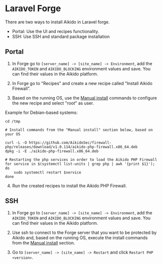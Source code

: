 # Laravel Forge

There are two ways to install Aikido in Laravel forge.

- Portal: Use the UI and recipes functionality.
- SSH: Use SSH and standard package installation

## Portal

1. In Forge go to `[server_name] -> [site_name] -> Environment`, add the `AIKIDO_TOKEN` and `AIKIDO_BLOCKING` environment values and save. You can find their values in the Aikido platform.

2. In Forge go to "Recipes" and create a new recipe called "Install Aikido Firewall".

3. Based on the running OS, use the [Manual install](../README.md#Manual-install) commands to configure the new recipe and select "root" as user.

Example for Debian-based systems:
```
cd /tmp

# Install commands from the "Manual install" section below, based on your OS

curl -L -O https://github.com/AikidoSec/firewall-php/releases/download/v1.0.114/aikido-php-firewall.x86_64.deb
dpkg -i -E ./aikido-php-firewall.x86_64.deb

# Restarting the php services in order to load the Aikido PHP Firewall
for service in $(systemctl list-units | grep php | awk '{print $1}'); do
    sudo systemctl restart $service
done
```

4. Run the created recipes to install the Aikido PHP Firewall.

## SSH

1. In Forge go to `[server_name] -> [site_name] -> Environment`, add the `AIKIDO_TOKEN` and `AIKIDO_BLOCKING` environment values and save. You can find their values in the Aikido platform.

2. Use ssh to connect to the Forge server that you want to be protected by Aikido and, based on the running OS, execute the install commands from the [Manual install](../README.md#Manual-install) section.

3. Go to `[server_name] -> [site_name] -> Restart` and click `Restart PHP <version>`.
